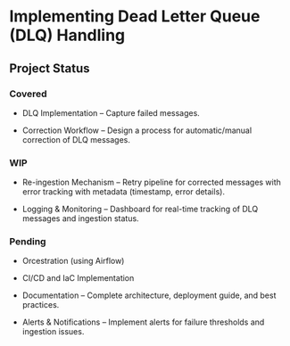 # Implementing Dead Letter Queue (DLQ) Handling

## Project Status

### Covered

- DLQ Implementation – Capture failed messages.

- Correction Workflow – Design a process for automatic/manual correction of DLQ messages.

### WIP

- Re-ingestion Mechanism – Retry pipeline for corrected messages with error tracking with metadata (timestamp, error details).

- Logging & Monitoring – Dashboard for real-time tracking of DLQ messages and ingestion status.

### Pending

- Orcestration (using Airflow)

- CI/CD and IaC Implementation

- Documentation – Complete architecture, deployment guide, and best practices.

- Alerts & Notifications – Implement alerts for failure thresholds and ingestion issues.